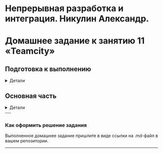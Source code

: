 # Непрерывная разработка и интеграция. Никулин Александр. 
# Домашнее задание к занятию 11 «Teamcity»

## Подготовка к выполнению

<details>
  <summary>Детали</summary>

  1. В Yandex Cloud создайте новый инстанс (4CPU4RAM) на основе образа `jetbrains/teamcity-server`.
      - ![alt text](imgs/image100.png)
      - ![alt text](imgs/image99.png)
  2. Дождитесь запуска teamcity, выполните первоначальную настройку.
      - ![alt text](imgs/image98.png)
      - ![alt text](imgs/image97.png)
      - ![alt text](imgs/image96.png)
      - ![alt text](imgs/image95.png)
  3. Создайте ещё один инстанс (2CPU4RAM) на основе образа `jetbrains/teamcity-agent`. Пропишите к нему переменную окружения `SERVER_URL: "http://<teamcity_url>:8111"`.
      - ![alt text](imgs/image94.png)
      - ![alt text](imgs/image93.png)
      - ![alt text](imgs/image92.png)
  4. Авторизуйте агент.
      - ![alt text](imgs/image91.png)
      - ![alt text](imgs/image90.png)
  5. Сделайте fork [репозитория](https://github.com/aragastmatb/example-teamcity).
      - https://github.com/ADNikulin/example-teamcity
  6. Создайте VM (2CPU4RAM) и запустите [playbook](./infrastructure).
      - ![alt text](imgs/image89.png)
</details>

## Основная часть

<details>
  <summary>Детали</summary>

1. Создайте новый проект в teamcity на основе fork.
2. Сделайте autodetect конфигурации.
3. Сохраните необходимые шаги, запустите первую сборку master.
4. Поменяйте условия сборки: если сборка по ветке `master`, то должен происходит `mvn clean deploy`, иначе `mvn clean test`.
5. Для deploy будет необходимо загрузить [settings.xml](./teamcity/settings.xml) в набор конфигураций maven у teamcity, предварительно записав туда креды для подключения к nexus.
6. В pom.xml необходимо поменять ссылки на репозиторий и nexus.
7. Запустите сборку по master, убедитесь, что всё прошло успешно и артефакт появился в nexus.
8. Мигрируйте `build configuration` в репозиторий.
9. Создайте отдельную ветку `feature/add_reply` в репозитории.
10. Напишите новый метод для класса Welcomer: метод должен возвращать произвольную реплику, содержащую слово `hunter`.
11. Дополните тест для нового метода на поиск слова `hunter` в новой реплике.
12. Сделайте push всех изменений в новую ветку репозитория.
13. Убедитесь, что сборка самостоятельно запустилась, тесты прошли успешно.
14. Внесите изменения из произвольной ветки `feature/add_reply` в `master` через `Merge`.
15. Убедитесь, что нет собранного артефакта в сборке по ветке `master`.
16. Настройте конфигурацию так, чтобы она собирала `.jar` в артефакты сборки.
17. Проведите повторную сборку мастера, убедитесь, что сбора прошла успешно и артефакты собраны.
18. Проверьте, что конфигурация в репозитории содержит все настройки конфигурации из teamcity.
19. В ответе пришлите ссылку на репозиторий.

</details>
---

### Как оформить решение задания

Выполненное домашнее задание пришлите в виде ссылки на .md-файл в вашем репозитории.

---
